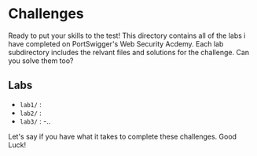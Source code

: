 # Challenges

Ready to put your skills to the test! This directory contains all of the labs i have completed on PortSwigger's Web Security Acdemy. Each lab subdirectory includes the relvant files and solutions for the challenge. Can you solve them too?

## Labs

- `lab1/` : 
- `lab2/` :
- `lab3/` :
-..

Let's say if you have what it takes to complete these challenges. Good Luck!
